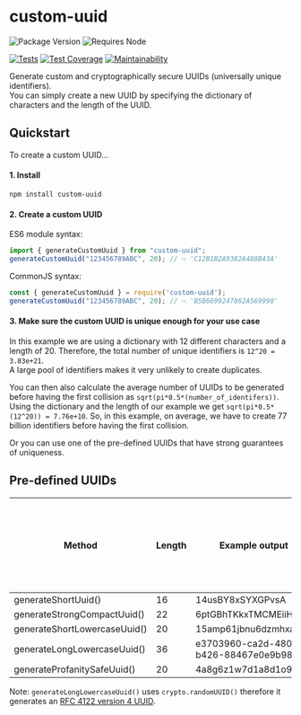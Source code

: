 # custom-uuid

![Package Version](https://img.shields.io/npm/v/custom-uuid?color=informational&label=package%20version&logo=npm)
![Requires Node](https://img.shields.io/node/v/custom-uuid?color=informational&label=requires%20node&logo=node.js)

[![Tests](https://github.com/Waveful/custom-uuid/actions/workflows/run-tests.yml/badge.svg?branch=main)](https://github.com/Waveful/custom-uuid/actions/workflows/run-tests.yml)
[![Test Coverage](https://api.codeclimate.com/v1/badges/1048e2f2b98910709833/test_coverage)](https://codeclimate.com/github/Waveful/custom-uuid/test_coverage)
[![Maintainability](https://api.codeclimate.com/v1/badges/1048e2f2b98910709833/maintainability)](https://codeclimate.com/github/Waveful/custom-uuid/maintainability)

Generate custom and cryptographically secure UUIDs (universally unique identifiers).\
You can simply create a new UUID by specifying the dictionary of characters and the length of the UUID.


## Quickstart

To create a custom UUID...

#### 1. Install

```shell
npm install custom-uuid
```

#### 2. Create a custom UUID

ES6 module syntax:

```javascript
import { generateCustomUuid } from "custom-uuid";
generateCustomUuid("123456789ABC", 20); // ⇨ 'C12B1B2A9382A488B43A'
```

CommonJS syntax:

```javascript
const { generateCustomUuid } = require('custom-uuid');
generateCustomUuid("123456789ABC", 20); // ⇨ 'B5B6699247862A569998'
```

#### 3. Make sure the custom UUID is unique enough for your use case

In this example we are using a dictionary with 12 different characters and a length of 20.
Therefore, the total number of unique identifiers is `12^20 = 3.83e+21`.\
A large pool of identifiers makes it very unlikely to create duplicates.

You can then also calculate the average number of UUIDs to be generated before having the first collision as `sqrt(pi*0.5*(number_of_identifers))`.\
Using the dictionary and the length of our example we get `sqrt(pi*0.5*(12^20)) = 7.76e+10`. So, in this example, on average, we have to create 77 billion identifiers before having the first collision.

Or you can use one of the pre-defined UUIDs that have strong guarantees of uniqueness.


## Pre-defined UUIDs

| Method                       | Length | Example output                       | Average UUIDs to be generated before having the first collision |
|------------------------------|--------|--------------------------------------|-----------------------------------------------------------------|
| generateShortUuid()          | 16     | 14usBY8xSYXGPvsA                     | 2.73e+14                                                        |
| generateStrongCompactUuid()  | 22     | 6ptGBhTKkxTMCMEiiHiwwj               | 6.52e+19                                                        |
| generateShortLowercaseUuid() | 20     | 15amp61jbnu6dzmhxa0i                 | 4.58e+15                                                        |
| generateLongLowercaseUuid()  | 36     | e3703960-ca2d-4802-b426-88467e0e9b98 | 2.88e+18                                                        |
| generateProfanitySafeUuid()  | 20     | 4a8g6z1w7d1a8d1o9o3o                 | 8.79e+11                                                        |

Note: `generateLongLowercaseUuid()` uses `crypto.randomUUID()` therefore it generates an [RFC 4122 version 4 UUID](https://datatracker.ietf.org/doc/html/rfc4122).
